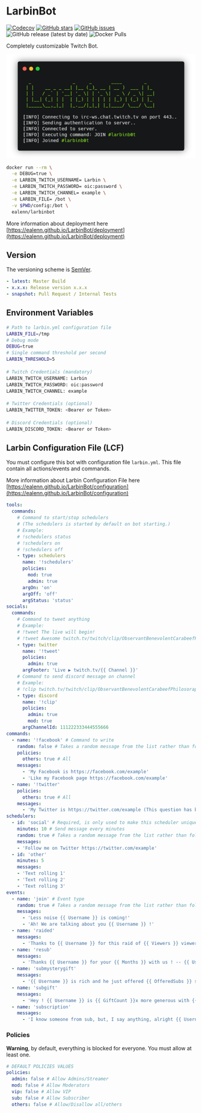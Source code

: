 # LarbinBot

[![Codecov](https://img.shields.io/codecov/c/github/ealenn/LarbinBot?style=for-the-badge&logo=codecov)](https://codecov.io/gh/Ealenn/LarbinBot)
[![GitHub stars](https://img.shields.io/github/stars/Ealenn/LarbinBot?style=for-the-badge&logo=github)](https://github.com/Ealenn/LarbinBot/stargazers)
[![GitHub issues](https://img.shields.io/github/issues/Ealenn/LarbinBot?style=for-the-badge&logo=github)](https://github.com/Ealenn/LarbinBot/issues)
![GitHub release (latest by date)](https://img.shields.io/github/v/release/ealenn/LarbinBot?style=for-the-badge)
![Docker Pulls](https://img.shields.io/docker/pulls/ealen/larbinbot?style=for-the-badge)

Completely customizable Twitch Bot. 

![](./docs/assets/images/larbinbot.png)

```bash
docker run --rm \
  -e DEBUG=true \
  -e LARBIN_TWITCH_USERNAME= Larbin \
  -e LARBIN_TWITCH_PASSWORD= oic:password \
  -e LARBIN_TWITCH_CHANNEL= example \
  -e LARBIN_FILE= /bot \
  -v $PWD/config:/bot \
  ealenn/larbinbot
```

More information about deployment here [https://ealenn.github.io/LarbinBot/deployment](https://ealenn.github.io/LarbinBot/deployment)

## Version

The versioning scheme is [SemVer](http://semver.org/).

``` yml
- latest: Master Build
- x.x.x: Release version x.x.x
- snapshot: Pull Request / Internal Tests
```

## Environment Variables

``` bash
# Path to larbin.yml configuration file
LARBIN_FILE=/tmp
# Debug mode
DEBUG=true
# Single command threshold per second
LARBIN_THRESHOLD=5

# Twitch Credentials (mandatory)
LARBIN_TWITCH_USERNAME: Larbin
LARBIN_TWITCH_PASSWORD: oic:password
LARBIN_TWITCH_CHANNEL: example

# Twitter Credentials (optional)
LARBIN_TWITTER_TOKEN: <Bearer or Token>

# Discord Credentials (optional)
LARBIN_DISCORD_TOKEN: <Bearer or Token>
```

## Larbin Configuration File (LCF)

You must configure this bot with configuration file `larbin.yml`. 
This file contain all actions/events and commands.

More information about Larbin Configuration File here [https://ealenn.github.io/LarbinBot/configuration](https://ealenn.github.io/LarbinBot/configuration)

``` yaml
tools:
  commands:
    # Command to start/stop schedulers
    # (The schedulers is started by default on bot starting.)
    # Example:
    # !schedulers status
    # !schedulers on
    # !schedulers off
    - type: schedulers
      name: '!schedulers'
      policies:
        mod: true
        admin: true
      argOn: 'on'
      argOff: 'off'
      argStatus: 'status'
socials:
  commands:
    # Command to tweet anything
    # Example:
    # !tweet The live will begin!
    # !tweet Awesome twitch.tv/twitch/clip/ObservantBenevolentCarabeefPhilosoraptor
    - type: twitter
      name: '!tweet'
      policies:
        admin: true
      argFooter: 'Live ▶ twitch.tv/{{ Channel }}'
    # Command to send discord message on channel
    # Example:
    # !clip twitch.tv/twitch/clip/ObservantBenevolentCarabeefPhilosoraptor
    - type: discord
      name: '!clip'
      policies:
        admin: true
        mod: true
      argChannelId: 111222333444555666
commands:
  - name: '!facebook' # Command to write 
    random: false # Takes a random message from the list rather than following the order of the list
    policies:
      others: true # All
    messages: 
      - 'My Facebook is https://facebook.com/example'
      - 'Like my Facebook page https://facebook.com/example'
  - name: '!twitter'
    policies:
      others: true # All
    messages: 
      - 'My Twitter is https://twitter.com/example (This question has been asked {{ Count }} times)'
schedulers:
  - id: 'social' # Required, is only used to make this scheduler unique
    minutes: 10 # Send message every minutes
    random: true # Takes a random message from the list rather than following the order of the list 
    messages:
    - 'Follow me on Twitter https://twitter.com/example'
  - id: 'other'
    minutes: 5
    messages:
    - 'Text rolling 1'
    - 'Text rolling 2'
    - 'Text rolling 3'
events:
  - name: 'join' # Event type
    random: true # Takes a random message from the list rather than following the order of the list 
    messages:
      - 'Less noise {{ Username }} is coming!'
      - 'Ah! We are talking about you {{ Username }} !'
  - name: 'raided'
    messages: 
      - 'Thanks to {{ Username }} for this raid of {{ Viewers }} viewers !'
  - name: 'resub'
    messages: 
      - 'Thanks {{ Username }} for your {{ Months }} with us ! -- {{ Username }} say: {{ Message }}'
  - name: 'submysterygift'
    messages: 
      - '{{ Username }} is rich and he just offered {{ OfferedSubs }} subscription! Thank him in the chat! (with a total of {{ GiftCount }} subscription offered)'
  - name: 'subgift'
    messages: 
      - 'Hey ! {{ Username }} is {{ GiftCount }}x more generous with {{ RecipientUsername }} !'
  - name: 'subscription'
    messages: 
      - 'I know someone from sub, but, I say anything, alright {{ Username }} ?'
```

### Policies

**Warning**, by default, everything is blocked for everyone. You must allow at least one.

``` yaml
# DEFAULT POLICIES VALUES
policies:
  admin: false # Allow Admins/Streamer
  mod: false # Allow Moderators
  vip: false # Allow VIP
  sub: false # Allow Subscriber
  others: false # Allow/Disallow all/others
```
